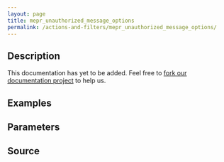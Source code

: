 ```yaml
---
layout: page
title: mepr_unauthorized_message_options
permalink: /actions-and-filters/mepr_unauthorized_message_options/
---
```


## Description

This documentation has yet to be added. Feel free to [fork our documentation project](https://github.com/caseproof/memberpress-docs) to help us.

## Examples


## Parameters


## Source

